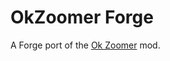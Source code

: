 # OkZoomer Forge
A Forge port of the [Ok Zoomer](https://www.curseforge.com/minecraft/mc-mods/ok-zoomer) mod.
